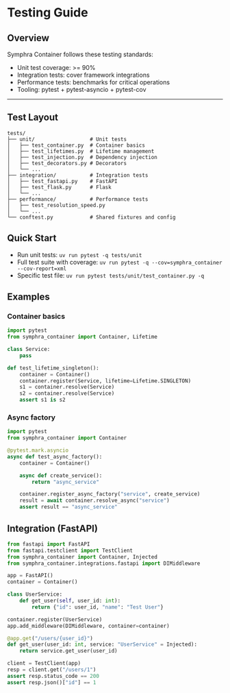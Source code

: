 # Testing Guide

## Overview

Symphra Container follows these testing standards:

- Unit test coverage: >= 90%
- Integration tests: cover framework integrations
- Performance tests: benchmarks for critical operations
- Tooling: pytest + pytest-asyncio + pytest-cov

---

## Test Layout

```
tests/
├── unit/                  # Unit tests
│   ├── test_container.py  # Container basics
│   ├── test_lifetimes.py  # Lifetime management
│   ├── test_injection.py  # Dependency injection
│   ├── test_decorators.py # Decorators
│   └── ...
├── integration/           # Integration tests
│   ├── test_fastapi.py    # FastAPI
│   ├── test_flask.py      # Flask
│   └── ...
├── performance/           # Performance tests
│   ├── test_resolution_speed.py
│   └── ...
└── conftest.py            # Shared fixtures and config
```

## Quick Start

- Run unit tests: `uv run pytest -q tests/unit`
- Full test suite with coverage: `uv run pytest -q --cov=symphra_container --cov-report=xml`
- Specific test file: `uv run pytest tests/unit/test_container.py -q`

## Examples

### Container basics

```python
import pytest
from symphra_container import Container, Lifetime

class Service:
    pass

def test_lifetime_singleton():
    container = Container()
    container.register(Service, lifetime=Lifetime.SINGLETON)
    s1 = container.resolve(Service)
    s2 = container.resolve(Service)
    assert s1 is s2
```

### Async factory

```python
import pytest
from symphra_container import Container

@pytest.mark.asyncio
async def test_async_factory():
    container = Container()

    async def create_service():
        return "async_service"

    container.register_async_factory("service", create_service)
    result = await container.resolve_async("service")
    assert result == "async_service"
```

## Integration (FastAPI)

```python
from fastapi import FastAPI
from fastapi.testclient import TestClient
from symphra_container import Container, Injected
from symphra_container.integrations.fastapi import DIMiddleware

app = FastAPI()
container = Container()

class UserService:
    def get_user(self, user_id: int):
        return {"id": user_id, "name": "Test User"}

container.register(UserService)
app.add_middleware(DIMiddleware, container=container)

@app.get("/users/{user_id}")
def get_user(user_id: int, service: "UserService" = Injected):
    return service.get_user(user_id)

client = TestClient(app)
resp = client.get("/users/1")
assert resp.status_code == 200
assert resp.json()["id"] == 1
```
